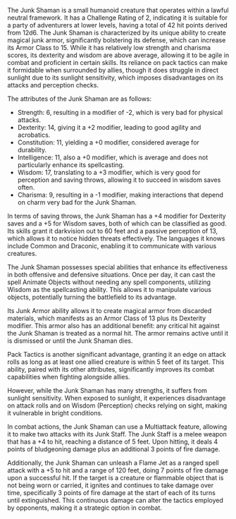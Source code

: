 The Junk Shaman is a small humanoid creature that operates within a lawful neutral framework. It has a Challenge Rating of 2, indicating it is suitable for a party of adventurers at lower levels, having a total of 42 hit points derived from 12d6. The Junk Shaman is characterized by its unique ability to create magical junk armor, significantly bolstering its defense, which can increase its Armor Class to 15. While it has relatively low strength and charisma scores, its dexterity and wisdom are above average, allowing it to be agile in combat and proficient in certain skills. Its reliance on pack tactics can make it formidable when surrounded by allies, though it does struggle in direct sunlight due to its sunlight sensitivity, which imposes disadvantages on its attacks and perception checks.

The attributes of the Junk Shaman are as follows:
- Strength: 6, resulting in a modifier of -2, which is very bad for physical attacks.
- Dexterity: 14, giving it a +2 modifier, leading to good agility and acrobatics.
- Constitution: 11, yielding a +0 modifier, considered average for durability.
- Intelligence: 11, also a +0 modifier, which is average and does not particularly enhance its spellcasting.
- Wisdom: 17, translating to a +3 modifier, which is very good for perception and saving throws, allowing it to succeed in wisdom saves often.
- Charisma: 9, resulting in a -1 modifier, making interactions that depend on charm very bad for the Junk Shaman.

In terms of saving throws, the Junk Shaman has a +4 modifier for Dexterity saves and a +5 for Wisdom saves, both of which can be classified as good. Its skills grant it darkvision out to 60 feet and a passive perception of 13, which allows it to notice hidden threats effectively. The languages it knows include Common and Draconic, enabling it to communicate with various creatures.

The Junk Shaman possesses special abilities that enhance its effectiveness in both offensive and defensive situations. Once per day, it can cast the spell Animate Objects without needing any spell components, utilizing Wisdom as the spellcasting ability. This allows it to manipulate various objects, potentially turning the battlefield to its advantage. 

Its Junk Armor ability allows it to create magical armor from discarded materials, which manifests as an Armor Class of 13 plus its Dexterity modifier. This armor also has an additional benefit: any critical hit against the Junk Shaman is treated as a normal hit. The armor remains active until it is dismissed or until the Junk Shaman dies.

Pack Tactics is another significant advantage, granting it an edge on attack rolls as long as at least one allied creature is within 5 feet of its target. This ability, paired with its other attributes, significantly improves its combat capabilities when fighting alongside allies.

However, while the Junk Shaman has many strengths, it suffers from sunlight sensitivity. When exposed to sunlight, it experiences disadvantage on attack rolls and on Wisdom (Perception) checks relying on sight, making it vulnerable in bright conditions.

In combat actions, the Junk Shaman can use a Multiattack feature, allowing it to make two attacks with its Junk Staff. The Junk Staff is a melee weapon that has a +4 to hit, reaching a distance of 5 feet. Upon hitting, it deals 4 points of bludgeoning damage plus an additional 3 points of fire damage. 

Additionally, the Junk Shaman can unleash a Flame Jet as a ranged spell attack with a +5 to hit and a range of 120 feet, doing 7 points of fire damage upon a successful hit. If the target is a creature or flammable object that is not being worn or carried, it ignites and continues to take damage over time, specifically 3 points of fire damage at the start of each of its turns until extinguished. This continuous damage can alter the tactics employed by opponents, making it a strategic option in combat.